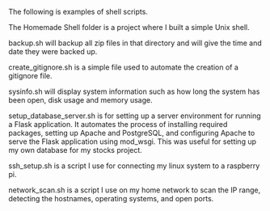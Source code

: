 The following is examples 
of shell scripts.

The Homemade Shell folder is a project
where I built a simple Unix shell.

backup.sh will backup all zip files
in that directory and will give the time
and date they were backed up.

create_gitignore.sh is a simple file used to automate
the creation of a gitignore file.

sysinfo.sh will display system information such as
how long the system has been open, disk usage and memory usage.

setup_database_server.sh is for setting up a server environment for 
running a Flask application. It automates the process of 
installing required packages, setting up Apache and PostgreSQL, and 
configuring Apache to serve the Flask application using mod_wsgi.
This was useful for setting up my own database for my stocks project.

ssh_setup.sh is a script I use for connecting my linux system to a raspberry pi. 

network_scan.sh is a script I use on my home network to scan the IP range, 
detecting the hostnames, operating systems, and open ports.
